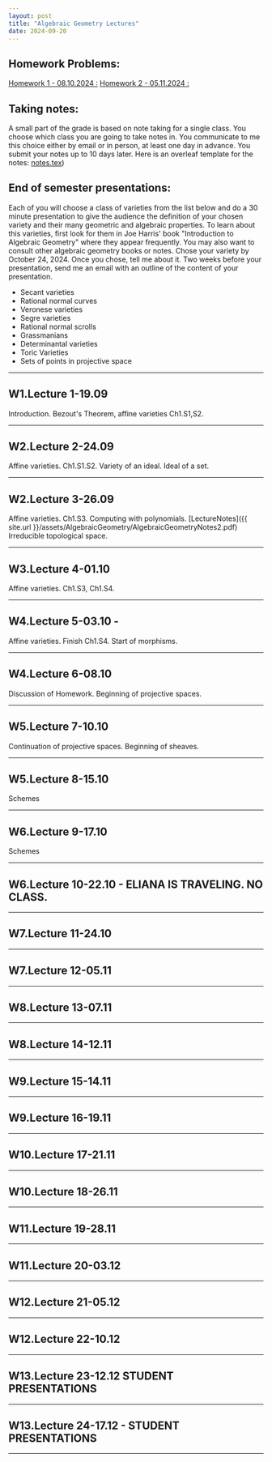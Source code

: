 ```yaml
---
layout: post
title: "Algebraic Geometry Lectures"
date: 2024-09-20
---
```


## Homework Problems:
[Homework 1 - 08.10.2024 :](https://www.overleaf.com/read/vmgvbfgzhfbr#9b0adc)
[Homework 2 - 05.11.2024 :](https://www.overleaf.com/read/vmgvbfgzhfbr#9b0adc)

## Taking notes:
A small part of the grade is based on note taking for a single class. You choose
which class you are going to take notes in. You communicate to me this choice either 
by email or in person, at least one day in advance.
You submit your notes up to 10 days later. Here is an overleaf template for the notes:
[notes.tex](https://www.overleaf.com/read/vmgvbfgzhfbr#9b0adc))

## End of semester presentations:
Each of you will choose a class of varieties from the list below and
do a 30 minute presentation to give the audience the definition of your
chosen variety and their many 
geometric and algebraic properties.
To learn about this varieties, first look for them in Joe Harris'
book "Introduction to Algebraic Geometry" where they appear frequently.
You may also want to consult other algebraic geometry books or notes.
Chose your variety by October 24, 2024. Once you chose, tell me about
it. Two weeks before your presentation, send me an email with an
outline of the content of your presentation.
- Secant varieties
- Rational normal curves
- Veronese varieties
- Segre varieties
- Rational normal scrolls
- Grassmanians
- Determinantal varieties
- Toric Varieties
- Sets of points in projective space

---------------------
## W1.Lecture 1-19.09 
Introduction. Bezout's Theorem, affine varieties Ch1.S1,S2.

---------------------
## W2.Lecture 2-24.09 
Affine varieties. Ch1.S1.S2.
Variety of an ideal. Ideal of a set.

---------------------
## W2.Lecture 3-26.09 
Affine varieties. Ch1.S3.
Computing with polynomials. 
[LectureNotes]({{ site.url }}/assets/AlgebraicGeometry/AlgebraicGeometryNotes2.pdf)
Irreducible topological space.

---------------------
## W3.Lecture 4-01.10 
Affine varieties. Ch1.S3, Ch1.S4. 

---------------------
## W4.Lecture 5-03.10 -
Affine varieties. Finish Ch1.S4. Start of morphisms.

---------------------
## W4.Lecture 6-08.10 
Discussion of Homework. Beginning of projective spaces.

---------------------
## W5.Lecture 7-10.10 
Continuation of projective spaces. Beginning of sheaves.

---------------------
## W5.Lecture 8-15.10
Schemes

---------------------

## W6.Lecture 9-17.10 
Schemes

---------------------
## W6.Lecture 10-22.10 - ELIANA IS TRAVELING. NO CLASS.

---------------------
## W7.Lecture 11-24.10 

---------------------
## W7.Lecture 12-05.11 

---------------------
## W8.Lecture 13-07.11 

---------------------
## W8.Lecture 14-12.11

---------------------
## W9.Lecture 15-14.11
---------------------
## W9.Lecture 16-19.11
---------------------
## W10.Lecture 17-21.11
---------------------
## W10.Lecture 18-26.11
---------------------
## W11.Lecture 19-28.11
---------------------
## W11.Lecture 20-03.12
---------------------
## W12.Lecture 21-05.12
---------------------
## W12.Lecture 22-10.12
---------------------
## W13.Lecture 23-12.12 STUDENT PRESENTATIONS
---------------------
## W13.Lecture 24-17.12 - STUDENT PRESENTATIONS
---------------------
